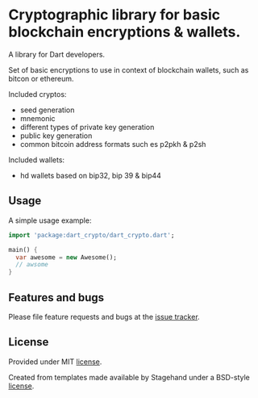 # Cryptographic library for basic blockchain encryptions & wallets.

A library for Dart developers.

Set of basic encryptions to use in context of blockchain wallets, such as bitcon or ethereum.

Included cryptos:

* seed generation
* mnemonic
* different types of private key generation
* public key generation
* common bitcoin address formats such es p2pkh & p2sh

Included wallets:

* hd wallets based on bip32, bip 39 & bip44


## Usage

A simple usage example:

```dart
import 'package:dart_crypto/dart_crypto.dart';

main() {
  var awesome = new Awesome();
  // awsome
}
```

## Features and bugs

Please file feature requests and bugs at the [issue tracker][tracker].

[tracker]: https://github.com/steidler-eu/dart_crypto/issues

## License

Provided under MIT [license](https://github.com/steidler-eu/dart_crypto/blob/main/LICENSE).

Created from templates made available by Stagehand under a BSD-style
[license](https://github.com/dart-lang/stagehand/blob/master/LICENSE).
